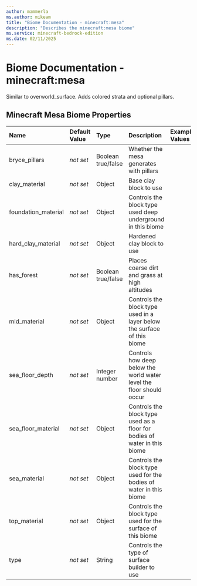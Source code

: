 ```yaml
---
author: mammerla
ms.author: mikeam
title: "Biome Documentation - minecraft:mesa"
description: "Describes the minecraft:mesa biome"
ms.service: minecraft-bedrock-edition
ms.date: 02/11/2025 
---
```


# Biome Documentation - minecraft:mesa

Similar to overworld_surface. Adds colored strata and optional pillars.


## Minecraft Mesa Biome Properties

|Name       |Default Value |Type |Description |Example Values |
|:----------|:-------------|:----|:-----------|:------------- |
| bryce_pillars | *not set* | Boolean true/false | Whether the mesa generates with pillars |  | 
| clay_material | *not set* | Object | Base clay block to use |  | 
| foundation_material | *not set* | Object | Controls the block type used deep underground in this biome |  | 
| hard_clay_material | *not set* | Object | Hardened clay block to use |  | 
| has_forest | *not set* | Boolean true/false | Places coarse dirt and grass at high altitudes |  | 
| mid_material | *not set* | Object | Controls the block type used in a layer below the surface of this biome |  | 
| sea_floor_depth | *not set* | Integer number | Controls how deep below the world water level the floor should occur |  | 
| sea_floor_material | *not set* | Object | Controls the block type used as a floor for bodies of water in this biome |  | 
| sea_material | *not set* | Object | Controls the block type used for the bodies of water in this biome |  | 
| top_material | *not set* | Object | Controls the block type used for the surface of this biome |  | 
| type | *not set* | String | Controls the type of surface builder to use |  | 